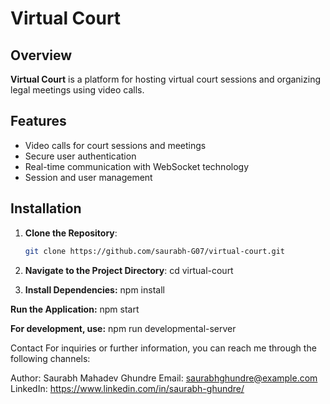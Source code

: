 # Virtual Court

## Overview

**Virtual Court** is a platform for hosting virtual court sessions and organizing legal meetings using video calls.

## Features

- Video calls for court sessions and meetings
- Secure user authentication
- Real-time communication with WebSocket technology
- Session and user management

## Installation

1. **Clone the Repository**:
   ```bash
   git clone https://github.com/saurabh-G07/virtual-court.git
3. **Navigate to the Project Directory**:
   cd virtual-court

4. **Install Dependencies:**
   npm install

**Run the Application:**
   npm start

**For development, use:**
   npm run developmental-server


   Contact
For inquiries or further information, you can reach me through the following channels:

Author: Saurabh Mahadev Ghundre
Email: saurabhghundre@example.com
LinkedIn: https://www.linkedin.com/in/saurabh-ghundre/
